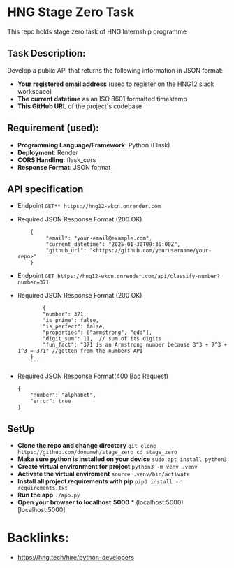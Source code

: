 # HNG Stage Zero Task

This repo holds stage zero task of HNG Internship programme


## Task Description:

Develop a public API that returns the following information in JSON format:

* **Your registered email address** (used to register on the HNG12 slack workspace)
* **The current datetime** as an ISO 8601 formatted timestamp
* **This GitHub URL** of the project's codebase

## Requirement (used):

* **Programming Language/Framework**: Python (Flask)
* **Deployment**: Render
* **CORS Handling**: flask_cors
* **Response Format**: JSON format


## API specification
* Endpoint `GET** https://hng12-wkcn.onrender.com`
* Required JSON Response Format (200 OK)

	```
		{
 			 "email": "your-email@example.com",
			 "current_datetime": "2025-01-30T09:30:00Z",
			 "github_url": "<https://github.com/yourusername/your-repo>"
		}
	```

 * Endpoint `GET https://hng12-wkcn.onrender.com/api/classify-number?number=371`
 * Required JSON Response Format (200 OK)
   	```
    		{
		    "number": 371,
		    "is_prime": false,
		    "is_perfect": false,
		    "properties": ["armstrong", "odd"],
		    "digit_sum": 11,  // sum of its digits
		    "fun_fact": "371 is an Armstrong number because 3^3 + 7^3 + 1^3 = 371" //gotten from the numbers API
		}
    	```
*  Required JSON Response Format(400 Bad Request)
  	```
   	{
	    "number": "alphabet",
	    "error": true
	}
   	```

## SetUp
* **Clone the repo and change directory**
		```
			git clone https://github.com/donumeh/stage_zero
			cd stage_zero
		```
* **Make sure python is installed on your device**
		```
			sudo apt install python3
		```
* **Create virtual environment for project**
		```
			python3 -m venv .venv
		```
* **Activate the virtual enviroment**
		```
			source .venv/bin/activate
		```
* **Install all project requirements with pip**
		```
			pip3 install -r requirements.txt
		```
* **Run the app**
		```
			./app.py
		```
* **Open your browser to localhost:5000**
		* (localhost:5000)[localhost:5000]

# Backlinks:
* https://hng.tech/hire/python-developers
